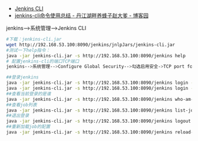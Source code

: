 * [Jenkins CLI ](https://jenkins.io/doc/book/managing/cli/)
* [jenkins-cli命令使用总结 - 丹江湖畔养蜂子赵大爹 - 博客园 ](http://www.cnblogs.com/honeybee/p/6525902.html)

jenkins-->系统管理-->Jenkins CLI
```sh
#下载：jenkins-cli.jar
wget http://192.168.53.100:8090/jenkins/jnlpJars/jenkins-cli.jar
#测试一下help指令：
java -jar jenkins-cli.jar -s http://192.168.53.100:8090/jenkins help
# 配置jenkins-cli的端口TCP端口
jenkins-->系统管理-->Configure Global Security-->勾选启用安全->TCP port for JNLP agents选择随机端口或者指定端口均可以

##登录jenkins
java -jar jenkins-cli.jar -s http://192.168.53.100:8090/jenkins login --username fuxin.zhao --password 123456
java -jar jenkins-cli.jar -s http://192.168.53.100:8090/jenkins login --username admin --password admin
##查看当前登录的是谁
java -jar jenkins-cli.jar -s http://192.168.53.100:8090/jenkins who-am-i
##查看job列表
java -jar jenkins-cli.jar -s http://192.168.53.100:8090/jenkins list-jobs
##退出登录
java -jar jenkins-cli.jar -s http://192.168.53.100:8090/jenkins logout
##重新加载job的配置
java -jar jenkins-cli.jar -s http://192.168.53.100:8090/jenkins reload-job MultiJobTest-step2-2 --username fuxin.zhao --password 123456
```